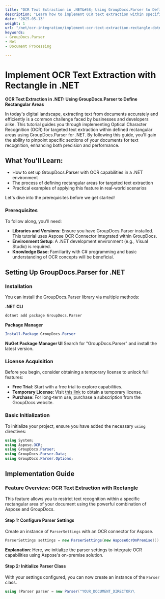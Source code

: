 ```yaml
---
title: "OCR Text Extraction in .NET&#58; Using GroupDocs.Parser to Define Rectangular Areas"
description: "Learn how to implement OCR text extraction within specified rectangles using GroupDocs.Parser for .NET. Enhance your document processing with precise, efficient text recognition."
date: "2025-05-13"
weight: 1
url: "/net/ocr-integration/implement-ocr-text-extraction-rectangle-dotnet/"
keywords:
- GroupDocs.Parser
- Net
- Document Processing

---
```



# Implement OCR Text Extraction with Rectangle in .NET

**OCR Text Extraction in .NET: Using GroupDocs.Parser to Define Rectangular Areas**

In today's digital landscape, extracting text from documents accurately and efficiently is a common challenge faced by businesses and developers alike. This tutorial guides you through implementing Optical Character Recognition (OCR) for targeted text extraction within defined rectangular areas using GroupDocs.Parser for .NET. By following this guide, you'll gain the ability to pinpoint specific sections of your documents for text recognition, enhancing both precision and performance.

## What You'll Learn:
- How to set up GroupDocs.Parser with OCR capabilities in a .NET environment
- The process of defining rectangular areas for targeted text extraction
- Practical examples of applying this feature in real-world scenarios

Let's dive into the prerequisites before we get started!

### Prerequisites
To follow along, you'll need:
- **Libraries and Versions**: Ensure you have GroupDocs.Parser installed. This tutorial uses Aspose OCR Connector integrated within GroupDocs.
- **Environment Setup**: A .NET development environment (e.g., Visual Studio) is required.
- **Knowledge Base**: Familiarity with C# programming and basic understanding of OCR concepts will be beneficial.

## Setting Up GroupDocs.Parser for .NET

### Installation
You can install the GroupDocs.Parser library via multiple methods:

**.NET CLI**
```bash
dotnet add package GroupDocs.Parser
```

**Package Manager**
```powershell
Install-Package GroupDocs.Parser
```

**NuGet Package Manager UI**
Search for "GroupDocs.Parser" and install the latest version.

### License Acquisition
Before you begin, consider obtaining a temporary license to unlock full features:
- **Free Trial**: Start with a free trial to explore capabilities.
- **Temporary License**: Visit [this link](https://purchase.groupdocs.com/temporary-license/) to obtain a temporary license.
- **Purchase**: For long-term use, purchase a subscription from the GroupDocs website.

### Basic Initialization
To initialize your project, ensure you have added the necessary `using` directives:

```csharp
using System;
using Aspose.OCR;
using GroupDocs.Parser;
using GroupDocs.Parser.Data;
using GroupDocs.Parser.Options;
```

## Implementation Guide

### Feature Overview: OCR Text Extraction with Rectangle
This feature allows you to restrict text recognition within a specific rectangular area of your document using the powerful combination of Aspose and GroupDocs.

#### Step 1: Configure Parser Settings
Create an instance of `ParserSettings` with an OCR connector for Aspose.

```csharp
ParserSettings settings = new ParserSettings(new AsposeOcrOnPremise());
```
**Explanation**: Here, we initialize the parser settings to integrate OCR capabilities using Aspose's on-premise solution.

#### Step 2: Initialize Parser Class
With your settings configured, you can now create an instance of the `Parser` class.

```csharp
using (Parser parser = new Parser("YOUR_DOCUMENT_DIRECTORY\
